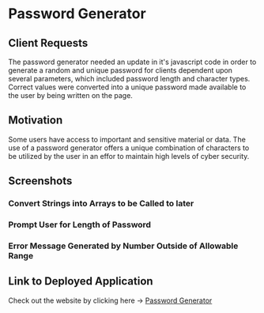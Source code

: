 # Password Generator

## **Client Requests**

The password generator needed an update in it's javascript code in order to generate a random and unique password for clients dependent upon several parameters, which included password length and character types. Correct values were converted into a unique password made available to the user by being written on the page.

## **Motivation**

Some users have access to important and sensitive material or data. The use of a password generator offers a unique combination of characters to be utilized by the user in an effor to maintain high levels of cyber security.

## **Screenshots**

### Convert Strings into Arrays to be Called to later



### Prompt User for Length of Password



### Error Message Generated by Number Outside of Allowable Range



## **Link to Deployed Application**

Check out the website by clicking here -> [Password Generator](https://mannyportillo11.github.io/friendly-parakeet-pw-gen/)